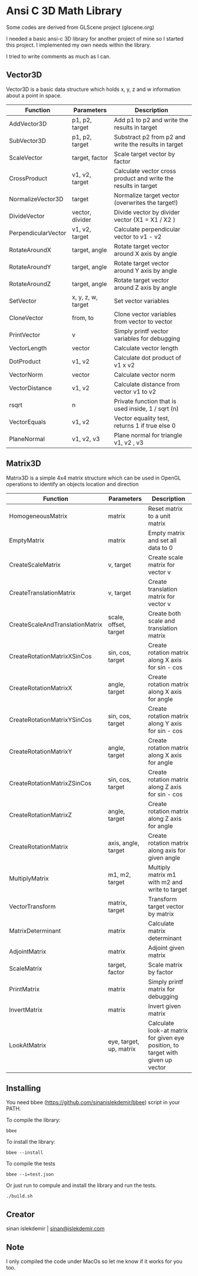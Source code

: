 # Ansi C 3D Math Library


Some codes are derived from GLScene project (glscene.org)

I needed a basic ansi-c  3D library for another project of mine so I started
this project. I implemented my own needs within the library.

I tried to write comments as much as I can.


## Vector3D
Vector3D is a basic data structure which holds x, y, z and w information about
a point in space.

| Function | Parameters | Description |
| -------- | ---------- | ----------- |
| AddVector3D | p1, p2, target | Add p1 to p2 and write the results in target |
| SubVector3D | p1, p2, target | Substract p2 from p2 and write the results in target |
| ScaleVector | target, factor | Scale target vector by factor |
| CrossProduct | v1, v2, target | Calculate vector cross product and write the results in target |
| NormalizeVector3D | target | Normalize target vector (overwrites the target!) |
| DivideVector | vector, divider | Divide vector by divider vector (X1 = X1 / X2 ) |
| PerpendicularVector | v1, v2, target | Calculate perpendicular vector to v1 - v2 |
| RotateAroundX | target, angle | Rotate target vector around X axis by angle |
| RotateAroundY | target, angle | Rotate target vector around Y axis by angle |
| RotateAroundZ | target, angle | Rotate target vector around Z axis by angle |
| SetVector | x, y, z, w, target | Set vector variables |
| CloneVector | from, to | Clone vector variables from vector to vector |
| PrintVector | v | Simply printf vector variables for debugging |
| VectorLength | vector | Calculate vector length |
| DotProduct | v1, v2 | Calculate dot product of v1 x v2 |
| VectorNorm | vector | Calculate vector norm |
| VectorDistance | v1, v2 | Calculate distance from vector v1 to v2 |
| rsqrt | n | Private function that is used inside, 1 / sqrt (n) |
| VectorEquals | v1, v2 | Vector equality test, returns 1 if true else 0 |
| PlaneNormal | v1, v2, v3 | Plane normal for triangle v1, v2 , v3 |


## Matrix3D
Matrix3D is a simple 4x4 matrix structure which can be used in OpenGL operations
to identify an objects location and direction

| Function | Parameters | Description |
| -------- | ---------- | ----------- |
| HomogeneousMatrix | matrix | Reset matrix to a unit matrix |
| EmptyMatrix | matrix | Empty matrix and set all data to 0 |
| CreateScaleMatrix | v, target | Create scale matrix for vector v |
| CreateTranslationMatrix | v, target | Create translation matrix for vector v |
| CreateScaleAndTranslationMatrix | scale, offset, target | Create both scale and translation matrix|
| CreateRotationMatrixXSinCos | sin, cos, target | Create rotation matrix along X axis for sin - cos |
| CreateRotationMatrixX | angle, target | Create rotation matrix along X axis for angle |
| CreateRotationMatrixYSinCos | sin, cos, target | Create rotation matrix along Y axis for sin - cos |
| CreateRotationMatrixY | angle, target | Create rotation matrix along X axis for angle |
| CreateRotationMatrixZSinCos | sin, cos, target | Create rotation matrix along Z axis for sin - cos |
| CreateRotationMatrixZ | angle, target | Create rotation matrix along Z axis for angle |
| CreateRotationMatrix | axis, angle, target | Create rotation matrix along axis for given angle |
| MultiplyMatrix | m1, m2, target | Multiply matrix m1 with m2 and write to target |
| VectorTransform | matrix, target | Transform target vector by matrix |
| MatrixDeterminant | matrix | Calculate matrix determinant |
| AdjointMatrix | matrix | Adjoint given matrix |
| ScaleMatrix | target, factor | Scale matrix by factor |
| PrintMatrix | matrix | Simply printf matrix for debugging |
| InvertMatrix | matrix | Invert given matrix |
| LookAtMatrix | eye, target, up, matrix | Calculate look-at matrix for given eye position, to target with given up vector |


## Installing
You need bbee (https://github.com/sinanislekdemir/bbee) script in your PATH.

To compile the library:

    bbee

To install the library:

    bbee --install


To compile the tests

    bbee --i=test.json

Or just run to compule and install the library and run the tests.

    ./build.sh


## Creator

sinan islekdemir | sinan@islekdemir.com 


## Note
I only compiled the code under MacOs so let me know if it works for you too.
